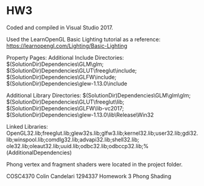 # HW3

Coded and compiled in Visual Studio 2017.

Used the LearnOpenGL Basic Lighting tutorial as a reference: 
https://learnopengl.com/Lighting/Basic-Lighting

Property Pages: Additional Include Directories: 
$(SolutionDir)Dependencies\GLM\glm;
$(SolutionDir)Dependencies\GLUT\freeglut\include;
$(SolutionDir)Dependencies\GLFW\include;
$(SolutionDir)Dependencies\glew-1.13.0\include

Additional Library Directories:
$(SolutionDir)Dependencies\GLM\glm\glm;
$(SolutionDir)Dependencies\GLUT\freeglut\lib;
$(SolutionDir)Dependencies\GLFW\lib-vc2017;
$(SolutionDir)Dependencies\glew-1.13.0\lib\Release\Win32

Linked Libraries: 
OpenGL32.lib;freeglut.lib;glew32s.lib;glfw3.lib;kernel32.lib;user32.lib;gdi32.lib;winspool.lib;comdlg32.lib;advapi32.lib;shell32.lib;
ole32.lib;oleaut32.lib;uuid.lib;odbc32.lib;odbccp32.lib;%(AdditionalDependencies)

Phong vertex and fragment shaders were located in the project folder.

COSC4370 Colin Candelari 1294337 Homework 3 Phong Shading
